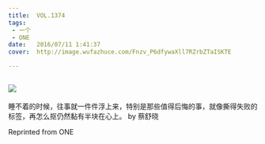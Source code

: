 ```yaml
---
title:	VOL.1374
tags:
 - 一个
 - ONE
date:	2016/07/11 1:41:37
cover:	http://image.wufazhuce.com/Fnzv_P6dfywaXll7RZrbZTaISKTE

---
```

![](http://image.wufazhuce.com/Fnzv_P6dfywaXll7RZrbZTaISKTE)
---

睡不着的时候，往事就一件件浮上来，特别是那些值得后悔的事，就像撕得失败的标签，再怎么抠仍然黏有半块在心上。 by 蔡舒晓
 
Reprinted from ONE
